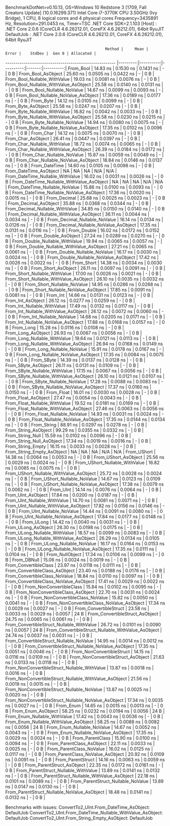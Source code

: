 
BenchmarkDotNet=v0.10.13, OS=Windows 10 Redstone 3 [1709, Fall Creators Update] (10.0.16299.371)
Intel Core i7-3770K CPU 3.50GHz (Ivy Bridge), 1 CPU, 8 logical cores and 4 physical cores
Frequency=3435891 Hz, Resolution=291.0453 ns, Timer=TSC
.NET Core SDK=2.1.103
  [Host]     : .NET Core 2.0.6 (CoreCLR 4.6.26212.01, CoreFX 4.6.26212.01), 64bit RyuJIT
  DefaultJob : .NET Core 2.0.6 (CoreCLR 4.6.26212.01, CoreFX 4.6.26212.01), 64bit RyuJIT


                                                Method |     Mean |     Error |    StdDev |  Gen 0 | Allocated |
------------------------------------------------------ |---------:|----------:|----------:|-------:|----------:|
                                             From_Bool | 14.83 ns | 0.1530 ns | 0.1431 ns |      - |       0 B |
                                    From_Bool_AsObject | 25.60 ns | 0.0505 ns | 0.0422 ns |      - |       0 B |
                          From_Bool_Nullable_WithValue | 19.03 ns | 0.0081 ns | 0.0076 ns |      - |       0 B |
                 From_Bool_Nullable_WithValue_AsObject | 25.58 ns | 0.0140 ns | 0.0131 ns |      - |       0 B |
                            From_Bool_Nullable_NoValue | 14.67 ns | 0.0099 ns | 0.0093 ns |      - |       0 B |
                   From_Bool_Nullable_NoValue_AsObject | 17.36 ns | 0.0189 ns | 0.0177 ns |      - |       0 B |
                                             From_Byte | 14.12 ns | 0.0105 ns | 0.0099 ns |      - |       0 B |
                                    From_Byte_AsObject | 25.58 ns | 0.0247 ns | 0.0207 ns |      - |       0 B |
                          From_Byte_Nullable_WithValue | 16.82 ns | 0.0042 ns | 0.0033 ns |      - |       0 B |
                 From_Byte_Nullable_WithValue_AsObject | 25.58 ns | 0.0230 ns | 0.0215 ns |      - |       0 B |
                            From_Byte_Nullable_NoValue | 14.94 ns | 0.0080 ns | 0.0075 ns |      - |       0 B |
                   From_Byte_Nullable_NoValue_AsObject | 17.35 ns | 0.0102 ns | 0.0096 ns |      - |       0 B |
                                             From_Char | 14.12 ns | 0.0075 ns | 0.0070 ns |      - |       0 B |
                                    From_Char_AsObject | 26.41 ns | 0.0447 ns | 0.0397 ns |      - |       0 B |
                          From_Char_Nullable_WithValue | 18.72 ns | 0.0074 ns | 0.0065 ns |      - |       0 B |
                 From_Char_Nullable_WithValue_AsObject | 26.39 ns | 0.0184 ns | 0.0172 ns |      - |       0 B |
                            From_Char_Nullable_NoValue | 15.87 ns | 0.0059 ns | 0.0049 ns |      - |       0 B |
                   From_Char_Nullable_NoValue_AsObject | 18.84 ns | 0.0146 ns | 0.0137 ns |      - |       0 B |
                                         From_DateTime | 14.60 ns | 0.0105 ns | 0.0098 ns |      - |       0 B |
                                From_DateTime_AsObject |       NA |        NA |        NA |    N/A |       N/A |
                      From_DateTime_Nullable_WithValue | 16.02 ns | 0.0031 ns | 0.0026 ns |      - |       0 B |
             From_DateTime_Nullable_WithValue_AsObject |       NA |        NA |        NA |    N/A |       N/A |
                        From_DateTime_Nullable_NoValue | 15.86 ns | 0.0100 ns | 0.0093 ns |      - |       0 B |
               From_DateTime_Nullable_NoValue_AsObject | 17.36 ns | 0.0020 ns | 0.0015 ns |      - |       0 B |
                                          From_Decimal | 25.68 ns | 0.0025 ns | 0.0023 ns |      - |       0 B |
                                 From_Decimal_AsObject | 35.88 ns | 0.0368 ns | 0.0344 ns |      - |       0 B |
                       From_Decimal_Nullable_WithValue | 34.85 ns | 0.0150 ns | 0.0140 ns |      - |       0 B |
              From_Decimal_Nullable_WithValue_AsObject | 36.11 ns | 0.0044 ns | 0.0034 ns |      - |       0 B |
                         From_Decimal_Nullable_NoValue | 16.14 ns | 0.0134 ns | 0.0126 ns |      - |       0 B |
                From_Decimal_Nullable_NoValue_AsObject | 17.35 ns | 0.0131 ns | 0.0116 ns |      - |       0 B |
                                           From_Double | 16.02 ns | 0.0172 ns | 0.0152 ns |      - |       0 B |
                                  From_Double_AsObject | 27.24 ns | 0.0289 ns | 0.0270 ns |      - |       0 B |
                        From_Double_Nullable_WithValue | 19.94 ns | 0.0065 ns | 0.0057 ns |      - |       0 B |
               From_Double_Nullable_WithValue_AsObject | 27.21 ns | 0.0065 ns | 0.0061 ns |      - |       0 B |
                          From_Double_Nullable_NoValue | 16.17 ns | 0.0030 ns | 0.0024 ns |      - |       0 B |
                 From_Double_Nullable_NoValue_AsObject | 17.42 ns | 0.0026 ns | 0.0022 ns |      - |       0 B |
                                            From_Short | 14.38 ns | 0.0034 ns | 0.0030 ns |      - |       0 B |
                                   From_Short_AsObject | 26.11 ns | 0.0097 ns | 0.0091 ns |      - |       0 B |
                         From_Short_Nullable_WithValue | 17.00 ns | 0.0026 ns | 0.0021 ns |      - |       0 B |
                From_Short_Nullable_WithValue_AsObject | 26.10 ns | 0.0035 ns | 0.0032 ns |      - |       0 B |
                           From_Short_Nullable_NoValue | 14.95 ns | 0.0286 ns | 0.0268 ns |      - |       0 B |
                  From_Short_Nullable_NoValue_AsObject | 17.85 ns | 0.0091 ns | 0.0081 ns |      - |       0 B |
                                              From_Int | 14.66 ns | 0.0131 ns | 0.0123 ns |      - |       0 B |
                                     From_Int_AsObject | 26.12 ns | 0.0277 ns | 0.0259 ns |      - |       0 B |
                           From_Int_Nullable_WithValue | 17.49 ns | 0.0132 ns | 0.0117 ns |      - |       0 B |
                  From_Int_Nullable_WithValue_AsObject | 26.12 ns | 0.0072 ns | 0.0060 ns |      - |       0 B |
                             From_Int_Nullable_NoValue | 14.68 ns | 0.0205 ns | 0.0171 ns |      - |       0 B |
                    From_Int_Nullable_NoValue_AsObject | 17.88 ns | 0.0168 ns | 0.0157 ns |      - |       0 B |
                                             From_Long | 15.28 ns | 0.0116 ns | 0.0108 ns |      - |       0 B |
                                    From_Long_AsObject | 26.93 ns | 0.0067 ns | 0.0056 ns |      - |       0 B |
                          From_Long_Nullable_WithValue | 19.64 ns | 0.0121 ns | 0.0113 ns |      - |       0 B |
                 From_Long_Nullable_WithValue_AsObject | 26.94 ns | 0.0168 ns | 0.0149 ns |      - |       0 B |
                            From_Long_Nullable_NoValue | 15.91 ns | 0.0178 ns | 0.0167 ns |      - |       0 B |
                   From_Long_Nullable_NoValue_AsObject | 17.35 ns | 0.0084 ns | 0.0075 ns |      - |       0 B |
                                            From_SByte | 14.39 ns | 0.0137 ns | 0.0128 ns |      - |       0 B |
                                   From_SByte_AsObject | 26.11 ns | 0.0131 ns | 0.0109 ns |      - |       0 B |
                         From_SByte_Nullable_WithValue | 17.15 ns | 0.0067 ns | 0.0056 ns |      - |       0 B |
                From_SByte_Nullable_WithValue_AsObject | 26.10 ns | 0.0121 ns | 0.0107 ns |      - |       0 B |
                           From_SByte_Nullable_NoValue | 17.28 ns | 0.0088 ns | 0.0083 ns |      - |       0 B |
                  From_SByte_Nullable_NoValue_AsObject | 17.37 ns | 0.0160 ns | 0.0150 ns |      - |       0 B |
                                            From_Float | 16.01 ns | 0.0030 ns | 0.0028 ns |      - |       0 B |
                                   From_Float_AsObject | 27.47 ns | 0.0054 ns | 0.0043 ns |      - |       0 B |
                         From_Float_Nullable_WithValue | 19.52 ns | 0.0181 ns | 0.0169 ns |      - |       0 B |
                From_Float_Nullable_WithValue_AsObject | 27.46 ns | 0.0063 ns | 0.0056 ns |      - |       0 B |
                           From_Float_Nullable_NoValue | 14.93 ns | 0.0031 ns | 0.0024 ns |      - |       0 B |
                  From_Float_Nullable_NoValue_AsObject | 17.35 ns | 0.0144 ns | 0.0134 ns |      - |       0 B |
                                           From_String | 88.91 ns | 0.0297 ns | 0.0278 ns |      - |       0 B |
                                  From_String_AsObject | 99.29 ns | 0.0355 ns | 0.0332 ns |      - |       0 B |
                                      From_String_Null | 15.59 ns | 0.0102 ns | 0.0096 ns |      - |       0 B |
                             From_String_Null_AsObject | 17.34 ns | 0.0019 ns | 0.0016 ns |      - |       0 B |
                                     From_String_Empty | 16.15 ns | 0.0033 ns | 0.0028 ns |      - |       0 B |
                            From_String_Empty_AsObject |       NA |        NA |        NA |    N/A |       N/A |
                                           From_UShort | 14.38 ns | 0.0064 ns | 0.0053 ns |      - |       0 B |
                                  From_UShort_AsObject | 25.56 ns | 0.0029 ns | 0.0024 ns |      - |       0 B |
                        From_UShort_Nullable_WithValue | 16.82 ns | 0.0085 ns | 0.0075 ns |      - |       0 B |
               From_UShort_Nullable_WithValue_AsObject | 25.72 ns | 0.0028 ns | 0.0024 ns |      - |       0 B |
                          From_UShort_Nullable_NoValue | 14.67 ns | 0.0123 ns | 0.0109 ns |      - |       0 B |
                 From_UShort_Nullable_NoValue_AsObject | 17.38 ns | 0.0079 ns | 0.0062 ns |      - |       0 B |
                                             From_UInt | 14.14 ns | 0.0076 ns | 0.0064 ns |      - |       0 B |
                                    From_UInt_AsObject | 17.84 ns | 0.0200 ns | 0.0187 ns |      - |       0 B |
                          From_UInt_Nullable_WithValue | 14.70 ns | 0.0081 ns | 0.0071 ns |      - |       0 B |
                 From_UInt_Nullable_WithValue_AsObject | 17.82 ns | 0.0156 ns | 0.0146 ns |      - |       0 B |
                            From_UInt_Nullable_NoValue | 14.44 ns | 0.0091 ns | 0.0080 ns |      - |       0 B |
                   From_UInt_Nullable_NoValue_AsObject | 17.84 ns | 0.0177 ns | 0.0148 ns |      - |       0 B |
                                            From_ULong | 14.42 ns | 0.0040 ns | 0.0031 ns |      - |       0 B |
                                   From_ULong_AsObject | 26.30 ns | 0.0198 ns | 0.0175 ns |      - |       0 B |
                         From_ULong_Nullable_WithValue | 18.57 ns | 0.0099 ns | 0.0083 ns |      - |       0 B |
                From_ULong_Nullable_WithValue_AsObject | 26.29 ns | 0.0134 ns | 0.0105 ns |      - |       0 B |
                           From_ULong_Nullable_NoValue | 16.17 ns | 0.0164 ns | 0.0153 ns |      - |       0 B |
                  From_ULong_Nullable_NoValue_AsObject | 17.35 ns | 0.0111 ns | 0.0104 ns |      - |       0 B |
                                       From_NullObject | 17.34 ns | 0.0106 ns | 0.0099 ns |      - |       0 B |
                                           From_DBNull | 15.06 ns | 0.0024 ns | 0.0019 ns |      - |       0 B |
                                 From_ConvertibleClass | 23.97 ns | 0.0118 ns | 0.0111 ns |      - |       0 B |
                        From_ConvertibleClass_AsObject | 23.40 ns | 0.0188 ns | 0.0176 ns |      - |       0 B |
                         From_ConvertibleClass_NoValue | 18.84 ns | 0.0110 ns | 0.0097 ns |      - |       0 B |
                From_ConvertibleClass_NoValue_AsObject | 17.41 ns | 0.0029 ns | 0.0022 ns |      - |       0 B |
                              From_NonConvertibleClass | 15.84 ns | 0.0102 ns | 0.0095 ns |      - |       0 B |
                     From_NonConvertibleClass_AsObject | 22.70 ns | 0.0031 ns | 0.0024 ns |      - |       0 B |
                      From_NonConvertibleClass_NoValue | 15.82 ns | 0.0050 ns | 0.0041 ns |      - |       0 B |
             From_NonConvertibleClass_NoValue_AsObject | 17.34 ns | 0.0029 ns | 0.0027 ns |      - |       0 B |
                                From_ConvertibleStruct | 23.58 ns | 0.0033 ns | 0.0029 ns | 0.0057 |      24 B |
                       From_ConvertibleStruct_AsObject | 24.75 ns | 0.0065 ns | 0.0061 ns |      - |       0 B |
             From_ConvertibleStruct_Nullable_WithValue | 26.72 ns | 0.0101 ns | 0.0090 ns | 0.0057 |      24 B |
    From_ConvertibleStruct_Nullable_WithValue_AsObject | 24.74 ns | 0.0037 ns | 0.0031 ns |      - |       0 B |
               From_ConvertibleStruct_Nullable_NoValue | 14.95 ns | 0.0014 ns | 0.0012 ns |      - |       0 B |
      From_ConvertibleStruct_Nullable_NoValue_AsObject | 17.35 ns | 0.0051 ns | 0.0046 ns |      - |       0 B |
                             From_NonConvertibleStruct | 14.15 ns | 0.0116 ns | 0.0109 ns |      - |       0 B |
                    From_NonConvertibleStruct_AsObject | 21.63 ns | 0.0133 ns | 0.0118 ns |      - |       0 B |
          From_NonConvertibleStruct_Nullable_WithValue | 13.87 ns | 0.0018 ns | 0.0016 ns |      - |       0 B |
 From_NonConvertibleStruct_Nullable_WithValue_AsObject | 21.56 ns | 0.0019 ns | 0.0015 ns |      - |       0 B |
            From_NonConvertibleStruct_Nullable_NoValue | 13.87 ns | 0.0025 ns | 0.0020 ns |      - |       0 B |
   From_NonConvertibleStruct_Nullable_NoValue_AsObject | 17.34 ns | 0.0035 ns | 0.0027 ns |      - |       0 B |
                                             From_Enum | 14.65 ns | 0.0015 ns | 0.0013 ns |      - |       0 B |
                                    From_Enum_AsObject | 58.25 ns | 0.0232 ns | 0.0194 ns | 0.0056 |      24 B |
                          From_Enum_Nullable_WithValue | 17.42 ns | 0.0043 ns | 0.0036 ns |      - |       0 B |
                 From_Enum_Nullable_WithValue_AsObject | 58.25 ns | 0.0088 ns | 0.0082 ns | 0.0056 |      24 B |
                            From_Enum_Nullable_NoValue | 14.67 ns | 0.0052 ns | 0.0043 ns |      - |       0 B |
                   From_Enum_Nullable_NoValue_AsObject | 17.35 ns | 0.0029 ns | 0.0024 ns |      - |       0 B |
                                      From_ParentClass | 15.90 ns | 0.0100 ns | 0.0094 ns |      - |       0 B |
                             From_ParentClass_AsObject | 22.11 ns | 0.0033 ns | 0.0025 ns |      - |       0 B |
                              From_ParentClass_NoValue | 16.02 ns | 0.0125 ns | 0.0117 ns |      - |       0 B |
                     From_ParentClass_NoValue_AsObject | 20.92 ns | 0.0109 ns | 0.0091 ns |      - |       0 B |
                                     From_ParentStruct | 14.16 ns | 0.0063 ns | 0.0059 ns |      - |       0 B |
                            From_ParentStruct_AsObject | 22.35 ns | 0.0172 ns | 0.0161 ns |      - |       0 B |
                  From_ParentStruct_Nullable_WithValue | 13.89 ns | 0.0141 ns | 0.0132 ns |      - |       0 B |
         From_ParentStruct_Nullable_WithValue_AsObject | 22.18 ns | 0.0101 ns | 0.0089 ns |      - |       0 B |
                    From_ParentStruct_Nullable_NoValue | 13.89 ns | 0.0147 ns | 0.0130 ns |      - |       0 B |
           From_ParentStruct_Nullable_NoValue_AsObject | 18.48 ns | 0.0141 ns | 0.0132 ns |      - |       0 B |

Benchmarks with issues:
  ConvertTo2_UInt.From_DateTime_AsObject: DefaultJob
  ConvertTo2_UInt.From_DateTime_Nullable_WithValue_AsObject: DefaultJob
  ConvertTo2_UInt.From_String_Empty_AsObject: DefaultJob
